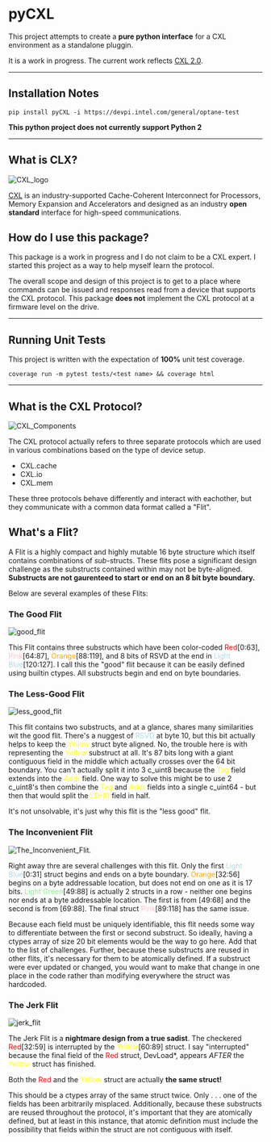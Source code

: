 # pyCXL

This project attempts to create a **pure python interface** for a CXL environment as a standalone pluggin.

It is a work in progress. The current work reflects [CXL 2.0](https://www.computeexpresslink.org/download-the-specification).

---
## Installation Notes

```
pip install pyCXL -i https://devpi.intel.com/general/optane-test
```
**This python project does not currently support Python 2**

---

## What is CLX?
![CXL_logo](img/CXL_Logo.jpg)

[CXL](https://www.computeexpresslink.org/about-cxl) is an industry-supported Cache-Coherent Interconnect for Processors,
Memory Expansion and Accelerators and designed as an industry **open standard** interface for high-speed
communications.

## How do I use this package?
This package is a work in progress and I do not claim to be a CXL expert. I started this project as a way to help myself
learn the protocol.

The overall scope and design of this project is to get to a place where commands can be issued and responses read from
a device that supports the CXL protocol. This package **does not** implement the CXL protocol at a firmware level on the 
drive.

---
## Running Unit Tests
This project is written with the expectation of **100%** unit test coverage.
```
coverage run -m pytest tests/<test name> && coverage html
```

---

## What is the CXL Protocol?
![CXL_Components](img/CXL_Components.jpg)

The CXL protocol actually refers to three separate protocols which are used in various combinations based on the type
of device setup.

* CXL.cache
* CXL.io
* CXL.mem

These three protocols behave differently and interact with eachother, but they communicate with a common data format 
called a "Flit".

## What's a Flit?

A Flit is a highly compact and highly mutable 16 byte structure which itself contains combinations of _sub_-structs.
These flits pose a significant design challenge as the substructs contained within may not be byte-aligned. **Substructs
are not gaurenteed to start or end on an 8 bit byte boundary.** 

Below are several examples of these Flits:

### The Good Flit

![good_flit](img/nice_flit.jpg)

This Flit contains three substructs which have been color-coded <span style="color:red">Red</span>[0:63], 
<span style="color:pink">Pink</span>[64:87], <span style="color:orange">Orange</span>[88:119], and 8 bits of RSVD at the
end in <span style="color:lightblue">Light Blue</span>[120:127]. I call this the "good" flit because it can be easily 
defined using builtin ctypes. All substructs begin and end on byte boundaries.

### The Less-Good Flit

![less_good_flit](img/less_good_flit.jpg)

This flit contains two substructs, and at a glance, shares many similarities wit the good flit. There's a nuggest of
<span style="color:lightblue">RSVD</span> at byte 10, but this bit actually helps to keep the 
<span style="color:yellow">Yellow</span> struct byte aligned. No, the trouble here is with representing the
<span style="color:yellow">Yellow</span> substruct at all. It's 87 bits long with a giant contiguous field in the middle
which actually crosses over the 64 bit boundary. You can't actually split it into 3 c_uint8 because the 
<span style="color:yellow">Tag</span> field extends into the <span style="color:yellow">Addr</span> field. One way to
solve this might be to use 2 c_uint8's then combine the <span style="color:yellow">Tag</span> and 
<span style="color:yellow">Addr</span> fields into a single c_uint64 - but then that would split the 
<span style="color:yellow">LD-ID</span> field in half. 

It's not unsolvable, it's just why this flit is the "less good" flit.

### The Inconvenient Flit

![The_Inconvenient_Flit.](img/The_Inconvenient_Flit.JPG)

Right away thre are several challenges with this flit. Only the first 
<span style="color:lightblue">Light Blue</span>[0:31] struct begins and ends on a byte boundary. 
<span style="color:orange">Orange</span>[32:56] begins on a byte addressable location, but does not end on one as it is
17 bits. <span style="color:lightgreen">Light Green</span>[49:88] is actually 2 structs in a row - neither one begins 
nor ends at a byte addressable location. The first is from [49:68] and the second is from [69:88]. The final struct 
<span style="color:pink">Pink</span>[89:118] has the same issue. 

Because each field must be uniquely identifiable, this flit needs some way to differentiate between the first or second 
substruct. So ideally, having a ctypes array of size 20 bit elements would be the way to go here. Add that to the list
of challenges. Further, because these substructs are reused in other flits, it's necessary for them to be atomically 
defined. If a substruct were ever updated or changed, you would want to make that change in one place in the code rather
than modifying everywhere the struct was hardcoded.

### The Jerk Flit

![jerk_flit](img/jerk_flit.JPG)

The Jerk Flit is a **nightmare design from a true sadist**. The checkered <span style="color:red">Red</span>[32:59] is 
interrupted by the <span style="color:yellow">Yellow</span>[60:89] struct. I say "interrupted" because the final field 
of the <span style="color:red">Red</span> struct, DevLoad*, appears _AFTER_ the <span style="color:yellow">Yellow</span>
struct has finished.

Both the <span style="color:red">Red</span> and the <span style="color:yellow">Yellow</span> struct are actually **the 
same struct!**

This should be a ctypes array of the same struct twice. Only . . . one of the fields has been arbitrarily misplaced. 
Additionally, because these substructs are reused throughout the protocol, it's important that they are atomically 
defined, but at least in this instance, that atomic definition must include the possibility that fields within the 
struct are not contiguous with itself. 